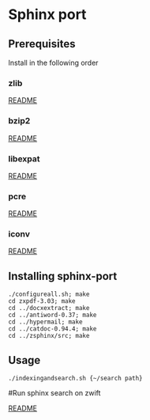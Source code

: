 # Sphinx port

## Prerequisites

Install in the following order

### zlib

[README](https://github.com/zerovm/zerovm-ports/blob/master/zlib/README.md)

### bzip2

[README](https://github.com/zerovm/zerovm-ports/blob/master/bzip2/README.md)

### libexpat

[README](https://github.com/zerovm/zerovm-ports/blob/master/libexpat/README.md)

### pcre

[README](https://github.com/zerovm/zerovm-ports/blob/master/pcre-8.33/README.md)

### iconv

[README](https://github.com/zerovm/zerovm-ports/blob/master/libicnov/README.md)

## Installing sphinx-port

    ./configureall.sh; make
    cd zxpdf-3.03; make
    cd ../docxextract; make
    cd ../antiword-0.37; make
    cd ../hypermail; make
    cd ../catdoc-0.94.4; make
    cd ../zsphinx/src; make


## Usage

    ./indexingandsearch.sh {~/search path}

#Run sphinx search on zwift

[README](https://github.com/zerovm/sphinx-port/blob/master/zsphinx/zwift/README.md)


[zerovm-ports]: https://github.com/zerovm/zerovm-ports
